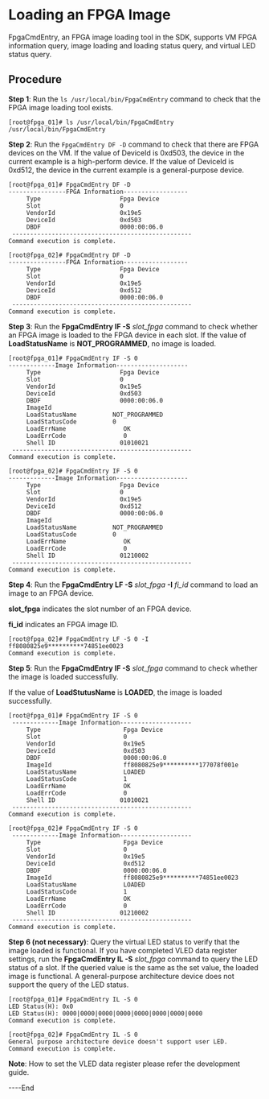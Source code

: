 Loading an FPGA Image
=====================

FpgaCmdEntry, an FPGA image loading tool in the SDK, supports VM FPGA information query, image loading and loading status query, and virtual LED status query.


Procedure
---------------------

**Step 1**:  Run the `ls /usr/local/bin/FpgaCmdEntry` command to check that the FPGA image loading tool exists.

    [root@fpga_01]# ls /usr/local/bin/FpgaCmdEntry 
	/usr/local/bin/FpgaCmdEntry


**Step 2**: Run the `FpgaCmdEntry DF -D` command to check that there are FPGA devices on the VM. If the value of DeviceId is 0xd503, the device in the current example is a high-perform device. If the value of DeviceId is 0xd512, the device in the current example is a general-purpose device.

	[root@fpga_01]# FpgaCmdEntry DF -D 
	----------------FPGA Information------------------
	     Type			           Fpga Device
	     Slot			           0
	     VendorId			       0x19e5
	     DeviceId			       0xd503
	     DBDF			           0000:00:06.0
	 --------------------------------------------------
	Command execution is complete. 
	
	[root@fpga_02]# FpgaCmdEntry DF -D 
	----------------FPGA Information------------------
	     Type			           Fpga Device
	     Slot			           0
	     VendorId			       0x19e5
	     DeviceId			       0xd512
	     DBDF			           0000:00:06.0
	 -------------------------------------------------- 
	Command execution is complete.


**Step 3**: Run the **FpgaCmdEntry IF -S** *slot_fpga* command to check whether an FPGA image is loaded to the FPGA device in each slot. If the value of **LoadStatusName** is **NOT_PROGRAMMED**, no image is loaded.

	[root@fpga_01]# FpgaCmdEntry IF -S 0 
	-------------Image Information--------------------
	     Type			           Fpga Device
	     Slot			           0
	     VendorId			       0x19e5
	     DeviceId			       0xd503
	     DBDF			           0000:00:06.0
	     ImageId			
	     LoadStatusName		     NOT_PROGRAMMED
	     LoadStatusCode		     0
	     LoadErrName		        OK
	     LoadErrCode		        0
	     Shell ID			       01010021
	 --------------------------------------------------
	Command execution is complete. 
	
	[root@fpga_02]# FpgaCmdEntry IF -S 0 
	-------------Image Information--------------------
	     Type			           Fpga Device
	     Slot			           0
	     VendorId			       0x19e5
	     DeviceId			       0xd512
	     DBDF			           0000:00:06.0
	     ImageId			
	     LoadStatusName		     NOT_PROGRAMMED
	     LoadStatusCode		     0
	     LoadErrName		        OK
	     LoadErrCode		        0
	     Shell ID			       01210002
	 --------------------------------------------------
	Command execution is complete.


**Step 4**: Run the **FpgaCmdEntry LF -S** *slot_fpga* **-I** *fi_id* command to load an image to an FPGA device.

**slot_fpga** indicates the slot number of an FPGA device.

**fi_id** indicates an FPGA image ID.

	[root@fpga_02]# FpgaCmdEntry LF -S 0 -I ff8080825e9**********74851ee0023
	Command execution is complete.

**Step 5**: Run the **FpgaCmdEntry IF -S** *slot_fpga* command to check whether the image is loaded successfully.

If the value of **LoadStutusName** is **LOADED**, the image is loaded successfully.

	[root@fpga_01]# FpgaCmdEntry IF -S 0 
	 -------------Image Information-------------------- 
	     Type                       Fpga Device 
	     Slot                       0 
	     VendorId                   0x19e5 
	     DeviceId                   0xd503 
	     DBDF                       0000:00:06.0 
	     ImageId                    ff8080825e9**********177078f001e 
	     LoadStatusName             LOADED 
	     LoadStatusCode             1 
	     LoadErrName                OK 
	     LoadErrCode                0 
	     Shell ID			       01010021
	 -------------------------------------------------- 
	Command execution is complete. 
	
	[root@fpga_02]# FpgaCmdEntry IF -S 0 
	 -------------Image Information-------------------- 
	     Type                       Fpga Device 
	     Slot                       0 
	     VendorId                   0x19e5 
	     DeviceId                   0xd512 
	     DBDF                       0000:00:06.0 
	     ImageId                    ff8080825e9**********74851ee0023 
	     LoadStatusName             LOADED 
	     LoadStatusCode             1 
	     LoadErrName                OK 
	     LoadErrCode                0 
	     Shell ID			       01210002
	 -------------------------------------------------- 
	Command execution is complete.


**Step 6 (not necessary)**: Query the virtual LED status to verify that the image loaded is functional. If you have completed VLED data register settings, run the **FpgaCmdEntry IL -S** *slot_fpga* command to query the LED status of a slot. If the queried value is the same as the set value, the loaded image is functional. A general-purpose architecture device does not support the query of the LED status.

	[root@fpga_01]# FpgaCmdEntry IL -S 0 
	LED Status(H): 0x0 
	LED Status(H): 0000|0000|0000|0000|0000|0000|0000|0000 
	Command execution is complete. 
	
	[root@fpga_02]# FpgaCmdEntry IL -S 0 
	General purpose architecture device doesn't support user LED.
	Command execution is complete.

**Note**: How to set the VLED data register please refer the development guide.

\----End
